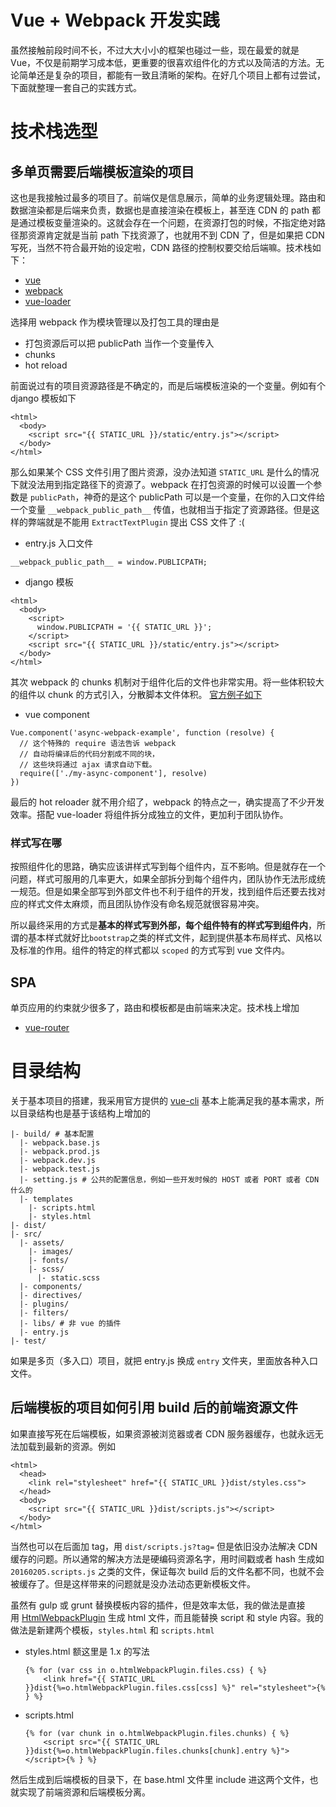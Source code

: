 # Vue + Webpack 开发实践

虽然接触前段时间不长，不过大大小小的框架也碰过一些，现在最爱的就是 Vue，不仅是前期学习成本低，更重要的很喜欢组件化的方式以及简洁的方法。无论简单还是复杂的项目，都能有一致且清晰的架构。在好几个项目上都有过尝试，下面就整理一套自己的实践方式。

# 技术栈选型

## 多单页需要后端模板渲染的项目

这也是我接触过最多的项目了。前端仅是信息展示，简单的业务逻辑处理。路由和数据渲染都是后端来负责，数据也是直接渲染在模板上，甚至连 CDN 的 path 都是通过模板变量渲染的。这就会存在一个问题，在资源打包的时候，不指定绝对路径那资源肯定就是当前 path 下找资源了，也就用不到 CDN 了，但是如果把 CDN 写死，当然不符合最开始的设定啦，CDN 路径的控制权要交给后端嘛。技术栈如下：

- [vue](https://cinwell.com/post/vue-webpack/vuejs.org)
- [webpack](https://webpack.github.io/)
- [vue-loader](https://github.com/vuejs/vue-loader)

选择用 webpack 作为模块管理以及打包工具的理由是

- 打包资源后可以把 publicPath 当作一个变量传入
- chunks
- hot reload

前面说过有的项目资源路径是不确定的，而是后端模板渲染的一个变量。例如有个 django 模板如下

```
<html>
  <body>
    <script src="{{ STATIC_URL }}/static/entry.js"></script>
  </body>
</html>
```

那么如果某个 CSS 文件引用了图片资源，没办法知道 `STATIC_URL` 是什么的情况下就没法用到指定路径下的资源了。webpack 在打包资源的时候可以设置一个参数是 `publicPath`，神奇的是这个 publicPath 可以是一个变量，在你的入口文件给一个变量 `__webpack_public_path__` 传值，也就相当于指定了资源路径。但是这样的弊端就是不能用 `ExtractTextPlugin` 提出 CSS 文件了 :(

- entry.js 入口文件

```
__webpack_public_path__ = window.PUBLICPATH;
```

- django 模板

```
<html>
  <body>
    <script>
      window.PUBLICPATH = '{{ STATIC_URL }}';
    </script>
    <script src="{{ STATIC_URL }}/static/entry.js"></script>
  </body>
</html>
```

其次 webpack 的 chunks 机制对于组件化后的文件也非常实用。将一些体积较大的组件以 chunk 的方式引入，分散脚本文件体积。 [官方例子如下](http://cn.vuejs.org/guide/components.html#u5F02_u6B65_u7EC4_u4EF6)

- vue component

```
Vue.component('async-webpack-example', function (resolve) {
  // 这个特殊的 require 语法告诉 webpack
  // 自动将编译后的代码分割成不同的块，
  // 这些块将通过 ajax 请求自动下载。
  require(['./my-async-component'], resolve)
})
```

最后的 hot reloader 就不用介绍了，webpack 的特点之一，确实提高了不少开发效率。搭配 vue-loader 将组件拆分成独立的文件，更加利于团队协作。

### 样式写在哪

按照组件化的思路，确实应该讲样式写到每个组件内，互不影响。但是就存在一个问题，样式可服用的几率更大，如果全部拆分到每个组件内，团队协作无法形成统一规范。但是如果全部写到外部文件也不利于组件的开发，找到组件后还要去找对应的样式文件太麻烦，而且团队协作没有命名规范就很容易冲突。

所以最终采用的方式是**基本的样式写到外部，每个组件特有的样式写到组件内**，所谓的基本样式就好比`bootstrap`之类的样式文件，起到提供基本布局样式、风格以及标准的作用。组件的特定的样式都以 `scoped` 的方式写到 vue 文件内。

## SPA

单页应用的约束就少很多了，路由和模板都是由前端来决定。技术栈上增加

- [vue-router](https://github.com/vuejs/vue-router)

# 目录结构

关于基本项目的搭建，我采用官方提供的 [vue-cli](https://github.com/vuejs/vue-cli) 基本上能满足我的基本需求，所以目录结构也是基于该结构上增加的

```
|- build/ # 基本配置
  |- webpack.base.js
  |- webpack.prod.js
  |- webpack.dev.js
  |- webpack.test.js
  |- setting.js # 公共的配置信息，例如一些开发时候的 HOST 或者 PORT 或者 CDN 什么的
  |- templates
    |- scripts.html
    |- styles.html
|- dist/
|- src/
  |- assets/
    |- images/
    |- fonts/
    |- scss/
      |- static.scss
  |- components/
  |- directives/
  |- plugins/
  |- filters/
  |- libs/ # 非 vue 的插件
  |- entry.js
|- test/
```

如果是多页（多入口）项目，就把 entry.js 换成 `entry` 文件夹，里面放各种入口文件。

## 后端模板的项目如何引用 build 后的前端资源文件

如果直接写死在后端模板，如果资源被浏览器或者 CDN 服务器缓存，也就永远无法加载到最新的资源。例如

```
<html>
  <head>
    <link rel="stylesheet" href="{{ STATIC_URL }}dist/styles.css">
  </head>
  <body>
    <script src="{{ STATIC_URL }}dist/scripts.js"></script>
  </body>
</html>
```

当然也可以在后面加 tag，用 `dist/scripts.js?tag=` 但是依旧没办法解决 CDN 缓存的问题。所以通常的解决方法是硬编码资源名字，用时间戳或者 hash 生成如
`20160205.scripts.js` 之类的文件，保证每次 build 后的文件名都不同，也就不会被缓存了。但是这样带来的问题就是没办法动态更新模板文件。

虽然有 gulp 或 grunt 替换模板内容的插件，但是效率太低，我的做法是直接用 [HtmlWebpackPlugin](https://github.com/ampedandwired/html-webpack-plugin) 生成 html 文件，而且能替换 script 和 style 内容。我的做法是新建两个模板，`styles.html` 和 `scripts.html`

- styles.html 额这里是 1.x 的写法

  ```
  {% for (var css in o.htmlWebpackPlugin.files.css) { %}
      <link href="{{ STATIC_URL }}dist{%=o.htmlWebpackPlugin.files.css[css] %}" rel="stylesheet">{% } %}
  ```

- scripts.html

  ```
  {% for (var chunk in o.htmlWebpackPlugin.files.chunks) { %}
      <script src="{{ STATIC_URL }}dist{%=o.htmlWebpackPlugin.files.chunks[chunk].entry %}"></script>{% } %}
  ```

然后生成到后端模板的目录下，在 base.html 文件里 include 进这两个文件，也就实现了前端资源和后端模板分离。